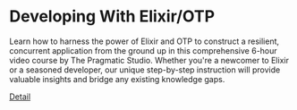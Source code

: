 # Developing With Elixir/OTP

Learn how to harness the power of Elixir and OTP to construct a resilient, concurrent application from the ground up in this comprehensive 6-hour video course by The Pragmatic Studio. Whether you're a newcomer to Elixir or a seasoned developer, our unique step-by-step instruction will provide valuable insights and bridge any existing knowledge gaps. 

[Detail](https://eduitfree.com/courses/developing-with-elixir-otp)